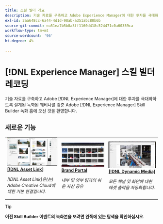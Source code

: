 ```yaml
---
title: 스킬 빌더 개요
description: 기술 자료를 구축하고 Adobe Experience Manager에 대한 투자를 극대화하기 위해 녹화된 웨비나 시리즈
exl-id: 2aa648cc-6a44-4d1d-98ab-a351abc80b6b
source-git-commit: ea51ea7b5b0a3ff1160d418c524471c0a60359ca
workflow-type: tm+mt
source-wordcount: '96'
ht-degree: 4%

---
```


# [!DNL Experience Manager] 스킬 빌더 레코딩

기술 자료를 구축하고 Adobe [!DNL Experience Manager]에 대한 투자를 극대화하도록 설계된 녹화된 웨비나를 갖춘 Adobe [!DNL Experience Manager] Skill Builder 녹화 홈에 오신 것을 환영합니다.

## 새로운 기능

<table>
<tr>
  <td>
    <a href="https://experienceleague.adobe.com/en/docs/experience-manager-skill-builder/skill-builder/for-2020/asset-link">
      <img alt="[!DNL Asset Link]" src="assets/332127.jpeg" />
    </a>
    <div>
      <a href="https://experienceleague.adobe.com/en/docs/experience-manager-skill-builder/skill-builder/for-2020/asset-link">
    <strong>[!DNL Asset Link]</strong>
    </a>
    </div>
    <p>
    <em>[!DNL Asset Link]은(는) Adobe Creative Cloud에 대한 기본 연결입니다.</em>
    <p>
  </td>
  <td>
    <a href="https://experienceleague.adobe.com/en/docs/experience-manager-skill-builder/skill-builder/for-2020/brand-portal">
    <img alt="Brand Portal" src="assets/332133.jpeg" />
    </a>
    <div>
    <a href="https://experienceleague.adobe.com/en/docs/experience-manager-skill-builder/skill-builder/for-2020/brand-portal">
    <strong>Brand Portal</strong>
    </a>
    </div>
    <p>
    <em>내부 및 외부 팀과의 쉬운 자산 공유</em>
    </p>
  </td>
  <td>
    <a href="https://experienceleague.adobe.com/en/docs/experience-manager-skill-builder/skill-builder/for-2020/dynamic-media">
      <img alt="[!DNL Dynamic Media]" src="assets/332132.jpeg" />
    </a>
     <div>
      <a href="https://experienceleague.adobe.com/en/docs/experience-manager-skill-builder/skill-builder/for-2020/dynamic-media">
        <strong>[!DNL Dynamic Media]</strong>
      </a>
    </div>
    <p>
    <em>모든 채널 및 화면에 대한 에셋 출력을 자동화합니다.</em>
    <p>
  </td>
</tr>
</table>

>[!TIP]
>
>**이전 Skill Builder 이벤트의 녹화본을 보려면 왼쪽에 있는 탐색을 확인하십시오**.
